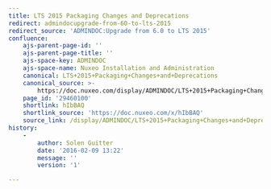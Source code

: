 ```yaml
---
title: LTS 2015 Packaging Changes and Deprecations
redirect: admindocupgrade-from-60-to-lts-2015
redirect_source: 'ADMINDOC:Upgrade from 6.0 to LTS 2015'
confluence:
    ajs-parent-page-id: ''
    ajs-parent-page-title: ''
    ajs-space-key: ADMINDOC
    ajs-space-name: Nuxeo Installation and Administration
    canonical: LTS+2015+Packaging+Changes+and+Deprecations
    canonical_source: >-
        https://doc.nuxeo.com/display/ADMINDOC/LTS+2015+Packaging+Changes+and+Deprecations
    page_id: '29460100'
    shortlink: hIbBAQ
    shortlink_source: 'https://doc.nuxeo.com/x/hIbBAQ'
    source_link: /display/ADMINDOC/LTS+2015+Packaging+Changes+and+Deprecations
history:
    - 
        author: Solen Guitter
        date: '2016-02-09 13:22'
        message: ''
        version: '1'

---
```

